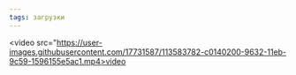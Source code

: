 ```yaml
---
tags: загрузки
---
```




<video src="https://user-images.githubusercontent.com/17731587/113583782-c0140200-9632-11eb-9c59-1596155e5ac1.mp4>video</video>
